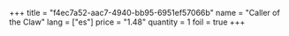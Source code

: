 +++
title = "f4ec7a52-aac7-4940-bb95-6951ef57066b"
name = "Caller of the Claw"
lang = ["es"]
price = "1.48"
quantity = 1
foil = true
+++
